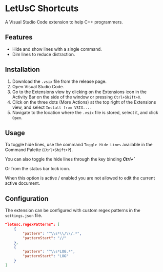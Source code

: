 # LetUsC Shortcuts

A Visual Studio Code extension to help C++ programmers.

## Features

- Hide and show lines with a single command.
- Dim lines to reduce distraction.

## Installation

1. Download the `.vsix` file from the release page.
2. Open Visual Studio Code.
3. Go to the Extensions view by clicking on the Extensions icon in the Activity Bar on the side of the window or pressing `Ctrl+Shift+X`.
4. Click on the three dots (More Actions) at the top right of the Extensions view, and select `Install from VSIX...`.
5. Navigate to the location where the `.vsix` file is stored, select it, and click `Open`.

## Usage

To toggle hide lines, use the command `Toggle Hide Lines` available in the Command Palette (`Ctrl+Shift+P`).

You can also toggle the hide lines through the key binding **_Ctrl+`_**

 Or from the status bar lock icon.

When this option is active / enabled you are not allowed to edit the current active document.

## Configuration

The extension can be configured with custom regex patterns in the `settings.json` file.

```json
"letusc.regexPatterns": [
    {
        "pattern": "^\\s*\\/\\/.*",
        "patternStart": "//"
    },
    {
        "pattern": "^\\s*LOG.*",
        "patternStart": "LOG"
    }
]
